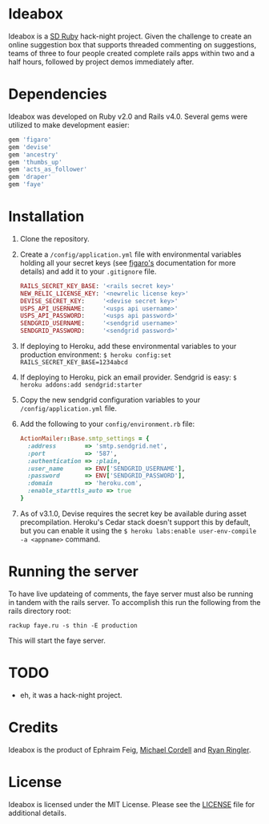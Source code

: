 Ideabox
==========

Ideabox is a [SD Ruby](http://www.sdruby.org/) hack-night project.  Given the challenge to create an online suggestion box that supports threaded commenting on suggestions, teams of three to four people created complete rails apps within two and a half hours, followed by project demos immediately after.


Dependencies
============
Ideabox was developed on Ruby v2.0 and Rails v4.0.  Several gems were utilized to make development easier:

```ruby
gem 'figaro'
gem 'devise'
gem 'ancestry'
gem 'thumbs_up'
gem 'acts_as_follower'
gem 'draper'
gem 'faye'
```


Installation
============

1. Clone the repository.
2. Create a `/config/application.yml` file with environmental variables holding all your secret keys (see [figaro's](https://github.com/laserlemon/figaro) documentation for more details) and add it to your `.gitignore` file.

   ```ruby
   RAILS_SECRET_KEY_BASE: '<rails secret key>'
   NEW_RELIC_LICENSE_KEY: '<newrelic license key>'
   DEVISE_SECRET_KEY:     '<devise secret key>'
   USPS_API_USERNAME:     '<usps api username>'
   USPS_API_PASSWORD:     '<usps api password>'
   SENDGRID_USERNAME:     '<sendgrid username>'
   SENDGRID_PASSWORD:     '<sendgrid password>'
   ```
3. If deploying to Heroku, add these environmental variables to your production environment: `$ heroku config:set RAILS_SECRET_KEY_BASE=1234abcd`
4. If deploying to Heroku, pick an email provider.  Sendgrid is easy: `$ heroku addons:add sendgrid:starter`
5.  Copy the new sendgrid configuration variables to your `/config/application.yml` file.
6. Add the following to your `config/environment.rb` file:

    ```ruby
    ActionMailer::Base.smtp_settings = {
      :address        => 'smtp.sendgrid.net',
      :port           => '587',
      :authentication => :plain,
      :user_name      => ENV['SENDGRID_USERNAME'],
      :password       => ENV['SENDGRID_PASSWORD'],
      :domain         => 'heroku.com',
      :enable_starttls_auto => true
    }
    ```
7. As of v3.1.0, Devise requires the secret key be available during asset precompilation.  Heroku's Cedar stack doesn't support this by default, but you can enable it using the `$ heroku labs:enable user-env-compile -a <appname>` command.

Running the server
=================

To have live updateing of comments, the faye server must also be running in
tandem with the rails server. To accomplish this run the following from the
rails directory root:

```
rackup faye.ru -s thin -E production
```

This will start the faye server.

TODO
====

* eh, it was a hack-night project.


Credits
=======

Ideabox is the product of Ephraim Feig, [Michael Cordell](http://github.com/mcordell) and [Ryan Ringler](http://github.com/rringler).


License
=======

Ideabox is licensed under the MIT License.  Please see the [LICENSE](http://github.com/rringler/superlocal/LICENSE) file for additional details.
